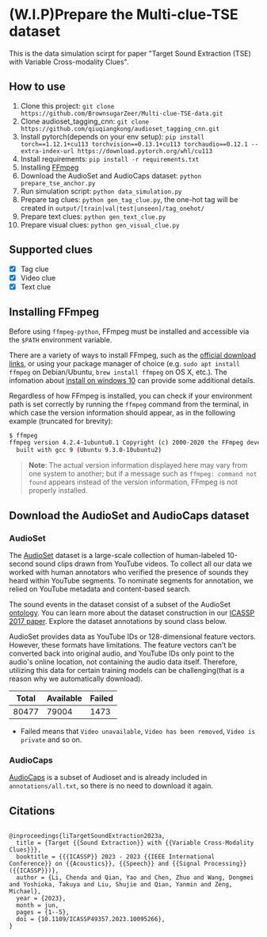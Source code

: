 # (W.I.P)Prepare the Multi-clue-TSE dataset

This is the data simulation scirpt for paper "Target Sound Extraction (TSE) with Variable Cross-modality Clues".

## How to use

1. Clone this project: `git clone https://github.com/BrownsugarZeer/Multi-clue-TSE-data.git`
2. Clone audioset_tagging_cnn: `git clone https://github.com/qiuqiangkong/audioset_tagging_cnn.git`
3. Install pytorch(depends on your env setup): `pip install torch==1.12.1+cu113 torchvision==0.13.1+cu113 torchaudio==0.12.1 --extra-index-url https://download.pytorch.org/whl/cu113`
4. Install requirements: `pip install -r requirements.txt`
5. Installing [FFmpeg](#installing-ffmpeg)
6. Download the AudioSet and AudioCaps dataset: `python prepare_tse_anchor.py`
7. Run simulation script: `python data_simulation.py`
8. Prepare tag clues: `python gen_tag_clue.py`, the one-hot tag will be created in `output/[train|val|test|unseen]/tag_onehot/`
9. Prepare text clues: `python gen_text_clue.py`
10. Prepare visual clues: `python gen_visual_clue.py`

## Supported clues

- [x] Tag clue
- [x] Video clue
- [x] Text clue

## Installing FFmpeg

Before using `ffmpeg-python`, FFmpeg must be installed and accessible via the `$PATH` environment variable.

There are a variety of ways to install FFmpeg, such as the [official download links](https://ffmpeg.org/download.html), or using your package manager of choice (e.g. `sudo apt install ffmpeg` on Debian/Ubuntu, `brew install ffmpeg` on OS X, etc.). The infomation about [install on windows 10](https://annkuoq.github.io/blog/2019-12-17-install-ffmpeg/) can provide some additional details.

Regardless of how FFmpeg is installed, you can check if your environment path is set correctly by running the `ffmpeg` command from the terminal, in which case the version information should appear, as in the following example (truncated for brevity):

```bash
$ ffmpeg
ffmpeg version 4.2.4-1ubuntu0.1 Copyright (c) 2000-2020 the FFmpeg developers
  built with gcc 9 (Ubuntu 9.3.0-10ubuntu2)
```

> **Note**: The actual version information displayed here may vary from one system to another; but if a message such as `ffmpeg: command not found` appears instead of the version information, FFmpeg is not properly installed.

## Download the AudioSet and AudioCaps dataset

### AudioSet

The [AudioSet](https://research.google.com/audioset/download.html) dataset is a large-scale collection of human-labeled 10-second sound clips drawn from YouTube videos. To collect all our data we worked with human annotators who verified the presence of sounds they heard within YouTube segments. To nominate segments for annotation, we relied on YouTube metadata and content-based search.

The sound events in the dataset consist of a subset of the AudioSet [ontology](https://github.com/audioset/ontology). You can learn more about the dataset construction in our [ICASSP 2017 paper](https://research.google/pubs/pub45857/). Explore the dataset annotations by sound class below.


AudioSet provides data as YouTube IDs or 128-dimensional feature vectors. However, these formats have limitations. The feature vectors can't be converted back into original audio, and YouTube IDs only point to the audio's online location, not containing the audio data itself. Therefore, utilizing this data for certain training models can be challenging(that is a reason why we automatically download).

| Total | Available | Failed |
| ----- | --------- | ------ |
| 80477 | 79004     | 1473   |

- Failed means that `Video unavailable`, `Video has been removed`, `Video is private` and so on.

### AudioCaps

[AudioCaps](https://audiocaps.github.io/) is a subset of Audioset and is already included in `annotations/all.txt`, so there is no need to download it again.

## Citations

```text

@inproceedings{liTargetSoundExtraction2023a,
  title = {Target {{Sound Extraction}} with {{Variable Cross-Modality Clues}}},
  booktitle = {{{ICASSP}} 2023 - 2023 {{IEEE International Conference}} on {{Acoustics}}, {{Speech}} and {{Signal Processing}} ({{ICASSP}})},
  author = {Li, Chenda and Qian, Yao and Chen, Zhuo and Wang, Dongmei and Yoshioka, Takuya and Liu, Shujie and Qian, Yanmin and Zeng, Michael},
  year = {2023},
  month = jun,
  pages = {1--5},
  doi = {10.1109/ICASSP49357.2023.10095266},
}
```

